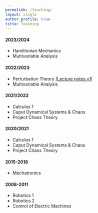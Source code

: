 ```yaml
---
permalink: /teaching/
layout: single
author_profile: true
title: Teaching
---
```

#### 2023/2024
* Hamiltonian Mechanics
* Multivariable Analysis

#### 2022/2023
* Perturbation Theory <a onclick="ga('send', 'event', 'Downloads', 'Click', 'Lecture Notes Downloaded downloaded');" href="https://hildejk.xyz/uploads/Notes_on_Perturbation_Theory_v0_1.pdf">(Lecture notes v1)</a>
* Multivariable Analysis

#### 2021/2022
* Calculus 1
* Caput Dynamical Systems & Chaos
* Project Chaos Theory

#### 2020/2021
* Calculus 1
* Caput Dynamical Systems & Chaos
* Project Chaos Theory

#### 2015-2018
* Mechatronics

#### 2008-2011
* Robotics 1
* Robotics 2
* Control of Electric Machines
